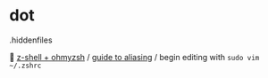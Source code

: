 # dot
.hiddenfiles

:shell:
[z-shell + ohmyzsh](https://github.com/ohmyzsh/ohmyzsh/wiki/FAQ#what-is-oh-my-zsh-and-what-does-it-have-to-do-with-zsh) / [guide to aliasing](https://blog.lftechnology.com/command-line-productivity-with-zsh-aliases-28b7cebfdff9) / begin editing with `sudo vim ~/.zshrc`
